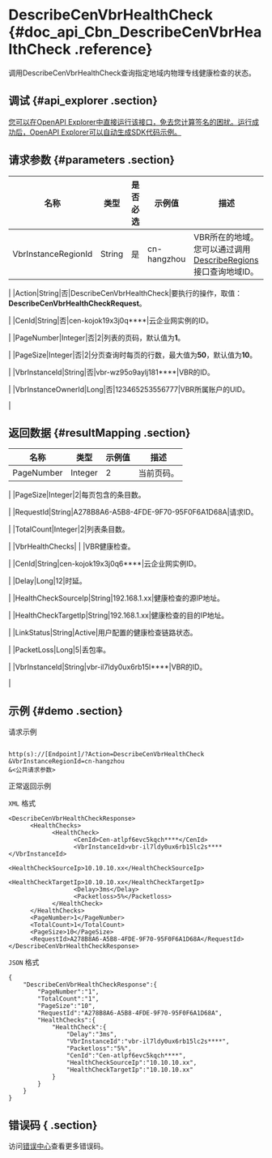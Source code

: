 # DescribeCenVbrHealthCheck {#doc_api_Cbn_DescribeCenVbrHealthCheck .reference}

调用DescribeCenVbrHealthCheck查询指定地域内物理专线健康检查的状态。

## 调试 {#api_explorer .section}

[您可以在OpenAPI Explorer中直接运行该接口，免去您计算签名的困扰。运行成功后，OpenAPI Explorer可以自动生成SDK代码示例。](https://api.aliyun.com/#product=Cbn&api=DescribeCenVbrHealthCheck&type=RPC&version=2017-09-12)

## 请求参数 {#parameters .section}

|名称|类型|是否必选|示例值|描述|
|--|--|----|---|--|
|VbrInstanceRegionId|String|是|cn-hangzhou|VBR所在的地域。您可以通过调用[DescribeRegions](~~36063~~)接口查询地域ID。

 |
|Action|String|否|DescribeCenVbrHealthCheck|要执行的操作，取值：**DescribeCenVbrHealthCheckRequest**。

 |
|CenId|String|否|cen-kojok19x3j0q\*\*\*\*|云企业网实例的ID。

 |
|PageNumber|Integer|否|2|列表的页码，默认值为**1**。

 |
|PageSize|Integer|否|2|分页查询时每页的行数，最大值为**50**，默认值为**10**。

 |
|VbrInstanceId|String|否|vbr-wz95o9aylj181\*\*\*\*|VBR的ID。

 |
|VbrInstanceOwnerId|Long|否|123465253556777|VBR所属账户的UID。

 |

## 返回数据 {#resultMapping .section}

|名称|类型|示例值|描述|
|--|--|---|--|
|PageNumber|Integer|2|当前页码。

 |
|PageSize|Integer|2|每页包含的条目数。

 |
|RequestId|String|A278B8A6-A5B8-4FDE-9F70-95F0F6A1D68A|请求ID。

 |
|TotalCount|Integer|2|列表条目数。

 |
|VbrHealthChecks| | |VBR健康检查。

 |
|CenId|String|cen-kojok19x3j0q6\*\*\*\*|云企业网实例ID。

 |
|Delay|Long|12|时延。

 |
|HealthCheckSourceIp|String|192.168.1.xx|健康检查的源IP地址。

 |
|HealthCheckTargetIp|String|192.168.1.xx|健康检查的目的IP地址。

 |
|LinkStatus|String|Active|用户配置的健康检查链路状态。

 |
|PacketLoss|Long|5|丢包率。

 |
|VbrInstanceId|String|vbr-il7ldy0ux6rb15l\*\*\*\*|VBR的ID。

 |

## 示例 {#demo .section}

请求示例

``` {#request_demo}

http(s)://[Endpoint]/?Action=DescribeCenVbrHealthCheck
&VbrInstanceRegionId=cn-hangzhou
&<公共请求参数>

```

正常返回示例

`XML` 格式

``` {#xml_return_success_demo}
<DescribeCenVbrHealthCheckResponse>
      <HealthChecks>
            <HealthCheck>
                  <CenId>Cen-atlpf6evc5kqch****</CenId>
                  <VbrInstanceId>vbr-il7ldy0ux6rb15lc2s****</VbrInstanceId>
                  <HealthCheckSourceIp>10.10.10.xx</HealthCheckSourceIp>
                  <HealthCheckTargetIp>10.10.10.xx</HealthCheckTargetIp>
                  <Delay>3ms</Delay>
                  <Packetloss>5%</Packetloss>
            </HealthCheck>
      </HealthChecks>
      <PageNumber>1</PageNumber>
      <TotalCount>1</TotalCount>
      <PageSize>10</PageSize>
      <RequestId>A278B8A6-A5B8-4FDE-9F70-95F0F6A1D68A</RequestId>
</DescribeCenVbrHealthCheckResponse>
```

`JSON` 格式

``` {#json_return_success_demo}
{
	"DescribeCenVbrHealthCheckResponse":{
		"PageNumber":"1",
		"TotalCount":"1",
		"PageSize":"10",
		"RequestId":"A278B8A6-A5B8-4FDE-9F70-95F0F6A1D68A",
		"HealthChecks":{
			"HealthCheck":{
				"Delay":"3ms",
				"VbrInstanceId":"vbr-il7ldy0ux6rb15lc2s****",
				"Packetloss":"5%",
				"CenId":"Cen-atlpf6evc5kqch****",
				"HealthCheckSourceIp":"10.10.10.xx",
				"HealthCheckTargetIp":"10.10.10.xx"
			}
		}
	}
}
```

## 错误码 { .section}

访问[错误中心](https://error-center.aliyun.com/status/product/Cbn)查看更多错误码。

